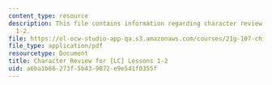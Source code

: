 ```yaml
---
content_type: resource
description: This file contains information regarding character review for [LC] lessons
  1-2.
file: https://ol-ocw-studio-app-qa.s3.amazonaws.com/courses/21g-107-chinese-i-streamlined-fall-2014/a6ba1b66273f5b439872e9e541f0355f_MIT21G_107F14_Chars1-2rev.pdf
file_type: application/pdf
resourcetype: Document
title: Character Review for [LC] Lessons 1-2
uid: a6ba1b66-273f-5b43-9872-e9e541f0355f
---
```

